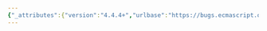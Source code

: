 ```yaml
---
{"_attributes":{"version":"4.4.4+","urlbase":"https://bugs.ecmascript.org/","maintainer":"dherman@mozilla.com"},"bug":{"bug_id":673,"creation_ts":"2012-09-29 12:35:00 -0700","short_desc":"TypeArray => TypedArray","delta_ts":"2013-10-22 18:02:47 -0700","product":"Draft for 6th Edition","component":"editorial issue","version":"Rev 10: September 27, 2012 Draft","rep_platform":"All","op_sys":"All","bug_status":"RESOLVED","resolution":"FIXED","priority":"Normal","bug_severity":"enhancement","everconfirmed":true,"reporter":{"uid":"waldron.rick","name":"Rick Waldron"},"assigned_to":{"uid":"allen","name":"Allen Wirfs-Brock"},"cc":["utatane.tea","waldron.rick"],"long_desc":[{"commentid":1789,"comment_count":0,"who":{"uid":"waldron.rick","name":"Rick Waldron"},"bug_when":"2012-09-29 12:35:47 -0700","thetext":"Globally, \"TypeArray\" should be \"TypedArray\" to match the \"cow paths\" defined by browser implementations"},{"commentid":1790,"comment_count":1,"who":{"uid":"waldron.rick","name":"Rick Waldron"},"bug_when":"2012-09-29 12:40:57 -0700","thetext":"Original report:\nhttps://mail.mozilla.org/pipermail/es-discuss/2012-September/025293.html"}]}}
---
```

